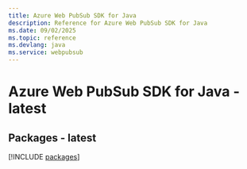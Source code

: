 ```yaml
---
title: Azure Web PubSub SDK for Java
description: Reference for Azure Web PubSub SDK for Java
ms.date: 09/02/2025
ms.topic: reference
ms.devlang: java
ms.service: webpubsub
---
```

# Azure Web PubSub SDK for Java - latest
## Packages - latest
[!INCLUDE [packages](web-pubsub-index.md)]
